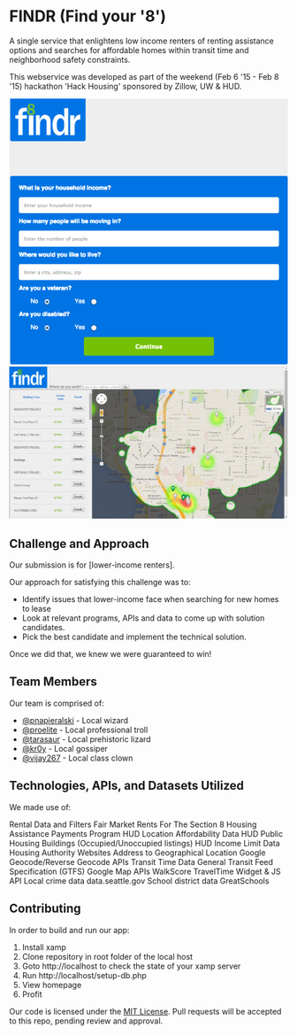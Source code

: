 # FINDR (Find your '8')
A single service that enlightens low income renters of renting assistance options and searches for affordable homes within transit time and neighborhood safety constraints.

This webservice was developed as part of the weekend (Feb 6 '15 - Feb 8 '15) hackathon 'Hack Housing' sponsored by Zillow, UW & HUD.

![Homepage](Homepage.png)
![Housing listing page](Screenshot.jpg)

## Challenge and Approach

Our submission is for [lower-income renters].

Our approach for satisfying this challenge was to:

- Identify issues that lower-income	face when searching for new homes to lease
- Look at relevant programs, APIs and data to come up with solution candidates.
- Pick the best candidate and implement the technical solution. 

Once we did that, we knew we were guaranteed to win!

## Team Members

Our team is comprised of:

- [@pnapieralski](http://github.com/pnapieralski) - Local wizard
- [@proelite](http://github.com/proelite) - Local professional troll
- [@tarasaur](http://github.com/tarasaur) - Local prehistoric lizard
- [@kr0y](http://github.com/kr0y) - Local gossiper
- [@vijay267](http://github.com/vijay267) - Local class clown

## Technologies, APIs, and Datasets Utilized

We made use of:

Rental Data and Filters
Fair Market Rents For The Section 8 Housing Assistance Payments Program
	HUD Location Affordability Data
	HUD Public Housing Buildings (Occupied/Unoccupied listings)
	HUD Income Limit Data
	Housing Authority Websites
Address to Geographical Location
	Google Geocode/Reverse Geocode APIs
Transit Time Data
	General Transit Feed Specification (GTFS)
	Google Map APIs
	WalkScore TravelTime Widget & JS API
Local crime data
	data.seattle.gov
School district data
	GreatSchools

## Contributing

In order to build and run our app:

1. Install xamp
2. Clone repository in root folder of the local host 
3. Goto http://localhost to check the state of your xamp server
4. Run http://localhost/setup-db.php
5. View homepage
6. Profit

Our code is licensed under the [MIT License](LICENSE.md). Pull requests will be accepted to this repo, pending review and approval.
